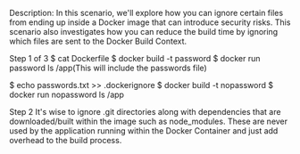 Description:
In this scenario, we'll explore how you can ignore certain files from ending up inside a Docker image that can introduce security risks. This scenario also investigates how you can reduce the build time by ignoring which files are sent to the Docker Build Context.

Step 1 of 3
$ cat Dockerfile
$ docker build -t password
$ docker run password ls /app(This will include the passwords file)

$ echo passwords.txt >> .dockerignore
$ docker build -t nopassword 
$ docker run nopassword ls /app

Step 2
It's wise to ignore .git directories along with dependencies that are downloaded/built within the image such as node_modules. These are never used by the application running within the Docker Container and just add overhead to the build process.
